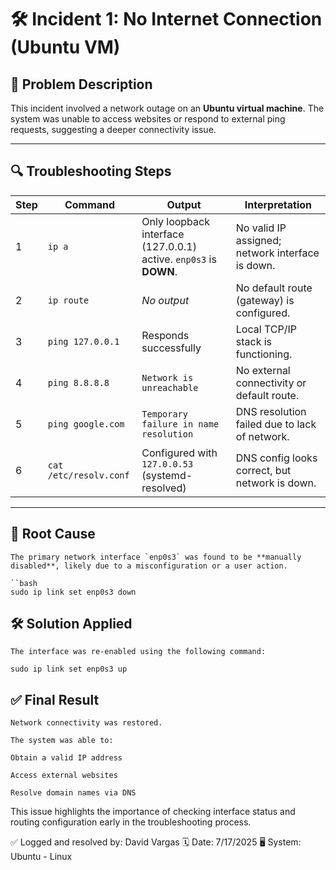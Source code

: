 # 🛠️ Incident 1: No Internet Connection (Ubuntu VM)

## 🧾 Problem Description

This incident involved a network outage on an **Ubuntu virtual machine**. The system was unable to access websites or respond to external ping requests, suggesting a deeper connectivity issue.

---

## 🔍 Troubleshooting Steps

| Step | Command              | Output                                                                 | Interpretation                                 |
|------|----------------------|------------------------------------------------------------------------|------------------------------------------------|
| 1    | `ip a`               | Only loopback interface (127.0.0.1) active. `enp0s3` is **DOWN**.      | No valid IP assigned; network interface is down. |
| 2    | `ip route`           | *No output*                                                            | No default route (gateway) is configured.     |
| 3    | `ping 127.0.0.1`     | Responds successfully                                                  | Local TCP/IP stack is functioning.            |
| 4    | `ping 8.8.8.8`       | `Network is unreachable`                                               | No external connectivity or default route.    |
| 5    | `ping google.com`    | `Temporary failure in name resolution`                                | DNS resolution failed due to lack of network. |
| 6    | `cat /etc/resolv.conf` | Configured with `127.0.0.53` (systemd-resolved)                      | DNS config looks correct, but network is down.|

---

## 🧩 Root Cause

    The primary network interface `enp0s3` was found to be **manually disabled**, likely due to a misconfiguration or a user action.

    ``bash
    sudo ip link set enp0s3 down

## 🛠️ Solution Applied

    The interface was re-enabled using the following command:

    sudo ip link set enp0s3 up


## ✅ Final Result

    Network connectivity was restored.

    The system was able to:
 
    Obtain a valid IP address

    Access external websites

    Resolve domain names via DNS

This issue highlights the importance of checking interface status and routing configuration early in the troubleshooting process.


✅ Logged and resolved by: David Vargas 🗓️ Date: 7/17/2025 🖥️ System: Ubuntu - Linux
